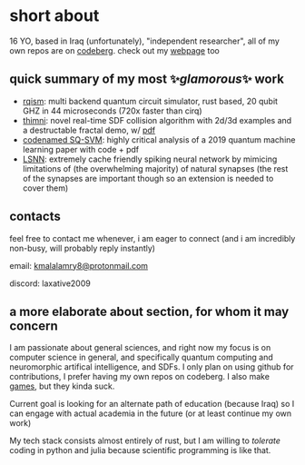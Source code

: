 # short about

16 YO, based in Iraq (unfortunately), "independent researcher", all of my own repos are on [codeberg](https://codeberg.org/0x177). check out my [webpage](https://0x177.codeberg.page) too

## quick summary of my most ✨*glamorous*✨ work

- [rqism](https://codeberg.org/0x177/rqism): multi backend quantum circuit simulator, rust based, 20 qubit GHZ in 44 microseconds (720x faster than cirq)
- [thimni](https://codeberg.org/0x177/thimni): novel real-time SDF collision algorithm with 2d/3d examples and a destructable fractal demo, w/ [pdf](https://0x177.codeberg.page/thimni.pdf)
- [codenamed SQ-SVM](https://0x177.codeberg.page/qsvm_pdf.html): highly critical analysis of a 2019 quantum machine learning paper with code + pdf
- [LSNN](https://0x177.codeberg.page/snn.html): extremely cache friendly spiking neural network by mimicing limitations of (the overwhelming majority) of natural synapses (the rest of the synapses are important though so an extension is needed to cover them)

## contacts
feel free to contact me whenever, i am eager to connect (and i am incredibly non-busy, will probably reply instantly)

email: kmalalamry8@protonmail.com

discord: laxative2009

## a more elaborate about section, for whom it may concern
I am passionate about general sciences, and right now my focus is on computer science in general, and specifically quantum computing and neuromorphic artifical intelligence, and SDFs.
I only plan on using github for contributions, I prefer having my own repos on codeberg. I also make [games](https://0x177.itch.io), but they kinda suck. 

Current goal is looking for an alternate path of education (because Iraq) so I can engage with actual academia in the future (or at least continue my own work)

My tech stack consists almost entirely of rust, but I am willing to *tolerate* coding in python and julia because scientific programming is like that.
